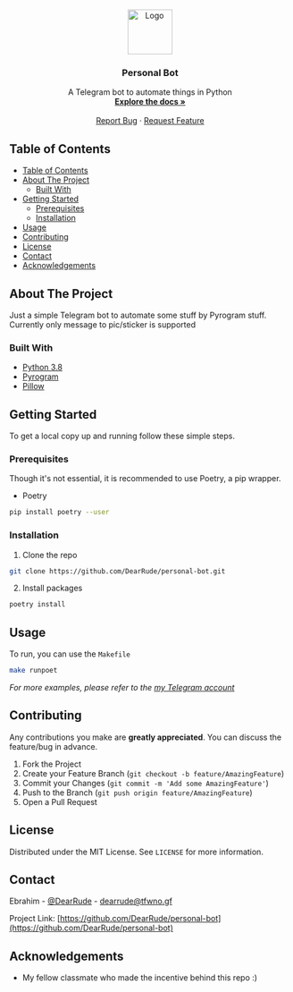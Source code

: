 <!-- PROJECT SHIELDS -->
<!--
*** I'm using markdown "reference style" links for readability.
*** Reference links are enclosed in brackets [ ] instead of parentheses ( ).
*** See the bottom of this document for the declaration of the reference variables
*** for contributors-url, forks-url, etc. This is an optional, concise syntax you may use.
*** https://www.markdownguide.org/basic-syntax/#reference-style-links

[![Contributors][contributors-shield]][contributors-url]
[![Forks][forks-shield]][forks-url]
[![Stargazers][stars-shield]][stars-url]
[![Issues][issues-shield]][issues-url]
[![MIT License][license-shield]][license-url]
-->


<!-- PROJECT LOGO -->
<br />
<p align="center">
  <a href="https://github.com/DearRude/personal-bot">
    <img src="https://i.imgur.com/SgcNJ2k.png" alt="Logo" width="80" height="80">
  </a>

  <h3 align="center">Personal Bot</h3>

  <p align="center">
    A Telegram bot to automate things in Python
    <br />
    <a href="https://github.com/DearRude/personal-bot"><strong>Explore the docs »</strong></a>
    <br />
    <br />
    <a href="https://github.com/DearRude/personal-bot/issues">Report Bug</a>
    ·
    <a href="https://github.com/DearRude/personal-bot/issues">Request Feature</a>
  </p>
</p>



<!-- TABLE OF CONTENTS -->
## Table of Contents

- [Table of Contents](#table-of-contents)
- [About The Project](#about-the-project)
  - [Built With](#built-with)
- [Getting Started](#getting-started)
  - [Prerequisites](#prerequisites)
  - [Installation](#installation)
- [Usage](#usage)
- [Contributing](#contributing)
- [License](#license)
- [Contact](#contact)
- [Acknowledgements](#acknowledgements)



<!-- ABOUT THE PROJECT -->
## About The Project

Just a simple Telegram bot to automate some stuff by Pyrogram stuff.
Currently only message to pic/sticker is supported


### Built With

* [Python 3.8](https://python.org/)
* [Pyrogram](https://github.com/pyrogram/pyrogram)
* [Pillow](pillow.readthedocs.io/)



<!-- GETTING STARTED -->
## Getting Started

To get a local copy up and running follow these simple steps.

### Prerequisites

Though it's not essential, it is recommended to use Poetry, a pip wrapper.
* Poetry
```sh
pip install poetry --user
```

### Installation

1. Clone the repo
```sh
git clone https://github.com/DearRude/personal-bot.git
```
2. Install packages
```sh
poetry install
```



<!-- USAGE EXAMPLES -->
## Usage

To run, you can use the `Makefile`
```sh
make runpoet
```

_For more examples, please refer to the [my Telegram account](https://t.me/DearRude)_



<!-- CONTRIBUTING -->
## Contributing

Any contributions you make are **greatly appreciated**. You can discuss the feature/bug in advance.

1. Fork the Project
2. Create your Feature Branch (`git checkout -b feature/AmazingFeature`)
3. Commit your Changes (`git commit -m 'Add some AmazingFeature'`)
4. Push to the Branch (`git push origin feature/AmazingFeature`)
5. Open a Pull Request



<!-- LICENSE -->
## License

Distributed under the MIT License. See `LICENSE` for more information.



<!-- CONTACT -->
## Contact

Ebrahim - [@DearRude](https://t.me/DearRude) - dearrude@tfwno.gf

Project Link: [https://github.com/DearRude/personal-bot](https://github.com/DearRude/personal-bot)



<!-- ACKNOWLEDGEMENTS -->
## Acknowledgements

* My fellow classmate who made the incentive behind this repo :)




<!-- MARKDOWN LINKS & IMAGES -->
<!-- https://www.markdownguide.org/basic-syntax/#reference-style-links -->
[contributors-shield]: https://img.shields.io/github/contributors/DearRude/repo.svg?style=flat-square
[contributors-url]: https://github.com/DearRude/repo/graphs/contributors
[forks-shield]: https://img.shields.io/github/forks/DearRude/repo.svg?style=flat-square
[forks-url]: https://github.com/DearRude/repo/network/members
[stars-shield]: https://img.shields.io/github/stars/DearRude/repo.svg?style=flat-square
[stars-url]: https://github.com/DearRude/repo/stargazers
[issues-shield]: https://img.shields.io/github/issues/DearRude/repo.svg?style=flat-square
[issues-url]: https://github.com/DearRude/repo/issues
[license-shield]: https://img.shields.io/github/license/DearRude/repo.svg?style=flat-square
[license-url]: https://github.com/DearRude/repo/blob/master/LICENSE.txt
[linkedin-shield]: https://img.shields.io/badge/-LinkedIn-black.svg?style=flat-square&logo=linkedin&colorB=555
[linkedin-url]: https://linkedin.com/in/DearRude
[product-screenshot]: images/screenshot.png